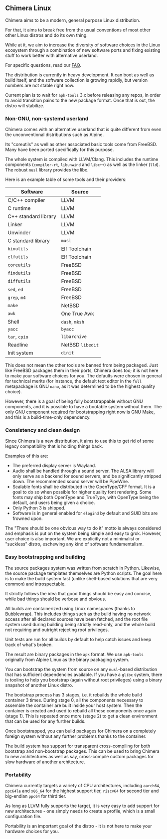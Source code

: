 ## Chimera Linux

Chimera aims to be a modern, general purpose Linux distribution.

For that, it aims to break free from the usual conventions of most
other other Linux distros and do its own thing.

While at it, we aim to increase the diversity of software choices in
the Linux ecosystem through a combination of new software ports and
fixing existing stuff to work better with alternative userland.

For specific questions, read our [FAQ](./faq.html).

The distribution is currently in heavy development. It can boot as well
as build itself, and the software collection is growing rapidly, but
version numbers are not stable right now.

Current plan is to wait for `apk-tools` 3.x before releasing any repos,
in order to avoid transition pains to the new package format. Once that
is out, the distro will stabilize.

### Non-GNU, non-systemd userland

Chimera comes with an alternative userland that is quite different from
even the unconventional distributions such as Alpine.

Its "coreutils" as well as other associated basic tools come from FreeBSD.
Many have been ported specifically for this purpose.

The whole system is compiled with LLVM/Clang. This includes the runtime
components (`compiler-rt`, `libunwind` and `libc++`) as well as the linker
(`lld`). The robust `musl` library provides the libc.

Here is an example table of some tools and their providers:

| Software             | Source                 |
|----------------------|------------------------|
| C/C++ compiler       | LLVM                   |
| C runtime            | LLVM                   |
| C++ standard library | LLVM                   |
| Linker               | LLVM                   |
| Unwinder             | LLVM                   |
| C standard library   | `musl`                 |
| `binutils`           | Elf Toolchain          |
| `elfutils`           | Elf Toolchain          |
| `coreutils`          | FreeBSD                |
| `findutils`          | FreeBSD                |
| `diffutils`          | FreeBSD                |
| `sed`, `ed`          | FreeBSD                |
| `grep`, `m4`         | FreeBSD                |
| `make`               | NetBSD                 |
| `awk`                | One True Awk           |
| Shell                | `dash`, `mksh`         |
| `yacc`               | `byacc`                |
| `tar`, `cpio`        | `libarchive`           |
| Readline             | NetBSD `libedit`       |
| Init system          | `dinit`                |

This does not mean the other tools are banned from being packaged. Just
like FreeBSD packages them in their ports, Chimera does too; it is not
here to make your software choices for you. The defaults were chosen
in general for technical merits (for instance, the default text editor
in the `full` metapackage is GNU `nano`, as it was determined to be
the highest quality choice).

However, there is a goal of being fully bootstrappable without GNU
components, and it is possible to have a bootable system without them.
The only GNU component required for bootstrapping right now is GNU
Make, and this is a build-time-only dependency.

### Consistency and clean design

Since Chimera is a new distribution, it aims to use this to get rid of
some legacy compatibility that is holding things back.

Examples of this are:

* The preferred display server is Wayland.
* Audio shall be handled through a sound server. The ALSA library will
  only serve as a backend for sound servers, and be significantly stripped
  down. The recommended sound server will be PipeWire.
* Scalable fonts shall be distributed in the OpenType/CFF format. It is
  a goal to do so when possible for higher quality font rendering. Some
  fonts may ship both OpenType and TrueType, with OpenType being the
  default, and users being given a choice.
* Only Python 3 is shipped.
* Software is in general enabled for `elogind` by default and SUID bits
  are frowned upon.

The "There should be one obvious way to do it" motto is always considered
and emphasis is put on the system being simple and easy to grok. However,
user choice is also important. We are explicitly not a minimalist or
"suckless" distro, eschewing any kind of software fundamentalism.

### Easy bootstrapping and building

The source packages system was written from scratch in Python. Likewise,
the source package templates themselves are Python scripts. The goal here
is to make the build system fast (unlike shell-based solutions that are
very common) and introspectable.

It strictly follows the idea that good things should be easy and concise,
while bad things should be verbose and obvious.

All builds are containerized using Linux namespaces (thanks to Bubblewrap).
This includes things such as the build having no network access after all
declared sources have been fetched, and the root file system used during
building being strictly read-only, and the whole build not requiring and
outright rejecting root privileges.

Unit tests are run for all builds by default to help catch issues and
keep track of what's broken.

The result are binary packages in the `apk` format. We use `apk-tools`
originally from Alpine Linux as the binary packaging system.

You can bootstrap the system from source on any `musl`-based distribution
that has sufficient dependencies available. If you have a `glibc` system,
there is tooling to help you bootstrap (again without root privileges)
using a binary snapshot of another Linux distro.

The bootstrap process has 3 stages, i.e. it rebuilds the whole build
container 3 times. During stage 0, all the components necessary to assemble
the container are built inside your host system. Then the container is
created and used to rebuild all these components once again (stage 1).
This is repeated once more (stage 2) to get a clean environment that
can be used for any further builds.

Once bootstrapped, you can build packages for Chimera on a completely
foreign system without any further problems thanks to the container.

The build system has support for transparent cross-compiling for both
bootstrap and non-bootstrap packages. This can be used to bring Chimera
to new architectures as well as say, cross-compile custom packages for
slow hardware of another architecture.

### Portability

Chimera currently targets a variety of CPU architectures, including
`aarch64`, `ppc64le` and `x86_64` for the highest support tier, `riscv64`
for second tier and big-endian `ppc64` for third tier.

As long as LLVM fully supports the target, it is very easy to add support
for new architectures - one simply needs to create a profile, which is
a small configuration file.

Portability is an important goal of the distro - it is not here to make
your hardware choices for you.
